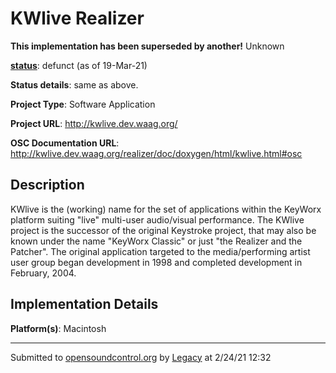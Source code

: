 # KWlive Realizer

**This implementation has been superseded by another!**
Unknown

**[status](https://ccrma.stanford.edu/~matt/OSC/implementation-status.html)**: defunct (as of 19-Mar-21)

**Status details**: 
same as above.

**Project Type**: Software Application

**Project URL**: <http://kwlive.dev.waag.org/>

**OSC Documentation URL**: <http://kwlive.dev.waag.org/realizer/doc/doxygen/html/kwlive.html#osc>

## Description

KWlive is the (working) name for the set of applications within the KeyWorx platform suiting "live" multi-user audio/visual performance. The KWlive project is the successor of the original Keystroke project, that may also be known under the name "KeyWorx Classic" or just "the Realizer and the Patcher". The original application targeted to the media/performing artist user group began development in 1998 and completed development in February, 2004.

## Implementation Details

**Platform(s)**: Macintosh

---
Submitted to [opensoundcontrol.org](https://opensoundcontrol.org) by [Legacy](https://web.archive.org) at 2/24/21 12:32
